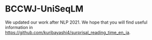 # BCCWJ-UniSeqLM
We updated our work after NLP 2021.
We hope that you will find useful information in https://github.com/kuribayashi4/surprisal_reading_time_en_ja.
